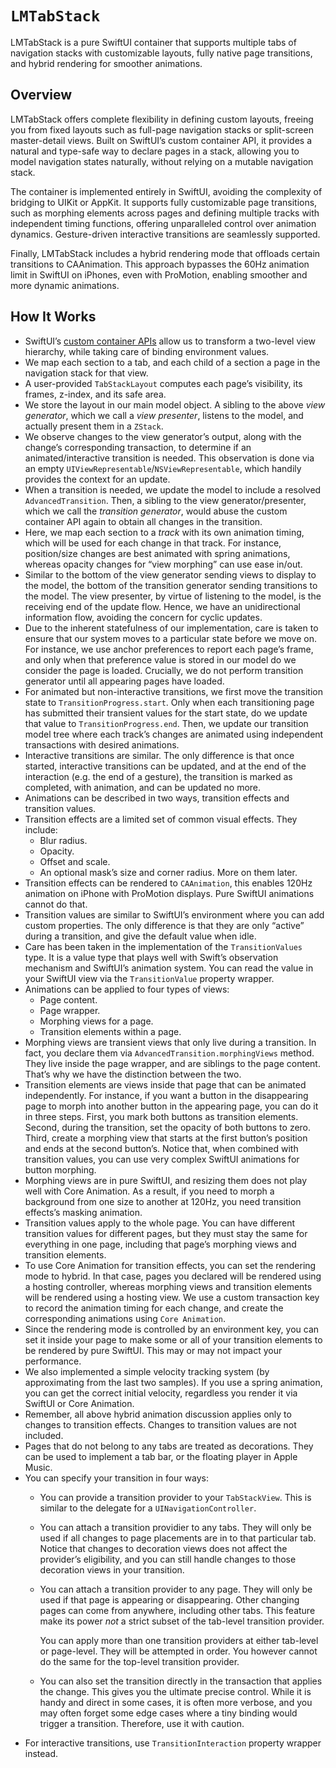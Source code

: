 # ``LMTabStack``

LMTabStack is a pure SwiftUI container that supports multiple tabs of navigation stacks with customizable layouts, fully native page transitions, and hybrid rendering for smoother animations.

## Overview

LMTabStack offers complete flexibility in defining custom layouts, freeing you from fixed layouts such as full-page navigation stacks or split-screen master-detail views. Built on SwiftUI’s custom container API, it provides a natural and type-safe way to declare pages in a stack, allowing you to model navigation states naturally, without relying on a mutable navigation stack.

The container is implemented entirely in SwiftUI, avoiding the complexity of bridging to UIKit or AppKit. It supports fully customizable page transitions, such as morphing elements across pages and defining multiple tracks with independent timing functions, offering unparalleled control over animation dynamics. Gesture-driven interactive transitions are seamlessly supported.

Finally, LMTabStack includes a hybrid rendering mode that offloads certain transitions to CAAnimation. This approach bypasses the 60Hz animation limit in SwiftUI on iPhones, even with ProMotion, enabling smoother and more dynamic animations.


## How It Works

- SwiftUI’s [custom container APIs](https://developer.apple.com/videos/play/wwdc2024/10146/) allow us to transform a two-level view hierarchy, while taking care of binding environment values.
- We map each section to a tab, and each child of a section a page in the navigation stack for that view.
- A user-provided ``TabStackLayout`` computes each page’s visibility, its frames, z-index, and its safe area.
- We store the layout in our main model object. A sibling to the above *view generator*, which we call a *view presenter*, listens to the model, and actually present them in a `ZStack`.
- We observe changes to the view generator’s output, along with the change’s corresponding transaction, to determine if an animated/interactive transition is needed. This observation is done via an empty `UIViewRepresentable`/`NSViewRepresentable`, which handily provides the context for an update.
- When a transition is needed, we update the model to include a resolved ``AdvancedTransition``. Then, a sibling to the view generator/presenter, which we call the *transition generator*, would abuse the custom container API again to obtain all changes in the transition.
- Here, we map each section to a *track* with its own animation timing, which will be used for each change in that track. For instance, position/size changes are best animated with spring animations, whereas opacity changes for “view morphing” can use ease in/out.
- Similar to the bottom of the view generator sending views to display to the model, the bottom of the transition generator sending transitions to the model. The view presenter, by virtue of listening to the model, is the receiving end of the update flow. Hence, we have an unidirectional information flow, avoiding the concern for cyclic updates.
- Due to the inherent statefulness of our implementation, care is taken to ensure that our system moves to a particular state before we move on. For instance, we use anchor preferences to report each page’s frame, and only when that preference value is stored in our model do we consider the page is loaded. Crucially, we do not perform transition generator until all appearing pages have loaded.
- For animated but non-interactive transitions, we first move the transition state to ``TransitionProgress.start``. Only when each transitioning page has submitted their transient values for the start state, do we update that value to ``TransitionProgress.end``. Then, we update our transition model tree where each track’s changes are animated using independent transactions with desired animations.
- Interactive transitions are similar. The only difference is that once started, interactive transitions can be updated, and at the end of the interaction (e.g. the end of a gesture), the transition is marked as completed, with animation, and can be updated no more.
- Animations can be described in two ways, transition effects and transition values.
- Transition effects are a limited set of common visual effects. They include:
    - Blur radius.
    - Opacity.
    - Offset and scale.
    - An optional mask’s size and corner radius. More on them later.
- Transition effects can be rendered to `CAAnimation`, this enables 120Hz animation on iPhone with ProMotion displays. Pure SwiftUI animations cannot do that.
- Transition values are similar to SwiftUI’s environment where you can add custom properties. The only difference is that they are only “active” during a transition, and give the default value when idle.
- Care has been taken in the implementation of the ``TransitionValues`` type. It is a value type that plays well with Swift’s observation mechanism and SwiftUI’s animation system. You can read the value in your SwiftUI view via the ``TransitionValue`` property wrapper.
- Animations can be applied to four types of views:
    - Page content.
    - Page wrapper.
    - Morphing views for a page.
    - Transition elements within a page.
- Morphing views are transient views that only live during a transition. In fact, you declare them via ``AdvancedTransition.morphingViews`` method. They live inside the page wrapper, and are siblings to the page content. That’s why we have the distinction between the two.
- Transition elements are views inside that page that can be animated independently. For instance, if you want a button in the disappearing page to morph into another button in the appearing page, you can do it in three steps. First, you mark both buttons as transition elements. Second, during the transition, set the opacity of both buttons to zero. Third, create a morphing view that starts at the first button’s position and ends at the second button’s. Notice that, when combined with transition values, you can use very complex SwiftUI animations for button morphing.
- Morphing views are in pure SwiftUI, and resizing them does not play well with Core Animation. As a result, if you need to morph a background from one size to another at 120Hz, you need transition effects’s masking animation.
- Transition values apply to the whole page. You can have different transition values for different pages, but they must stay the same for everything in one page, including that page’s morphing views and transition elements.
- To use Core Animation for transition effects, you can set the rendering mode to hybrid. In that case, pages you declared will be rendered using a hosting controller, whereas morphing views and transition elements will be rendered using a hosting view. We use a custom transaction key to record the animation timing for each change, and create the corresponding animations using `Core Animation`.
- Since the rendering mode is controlled by an environment key, you can set it inside your page to make some or all of your transition elements to be rendered by pure SwiftUI. This may or may not impact your performance.
- We also implemented a simple velocity tracking system (by approximating from the last two samples). If you use a spring animation, you can get the correct initial velocity, regardless you render it via SwiftUI or Core Animation.
- Remember, all above hybrid animation discussion applies only to changes to transition effects. Changes to transition values are not included.
- Pages that do not belong to any tabs are treated as decorations. They can be used to implement a tab bar, or the floating player in Apple Music.
- You can specify your transition in four ways:
    - You can provide a transition provider to your ``TabStackView``. This is similar to the delegate for a `UINavigationController`.
    - You can attach a transition providier to any tabs. They will only be used if all changes to page placements are in to that particular tab. Notice that changes to decoration views does not affect the provider’s eligibility, and you can still handle changes to those decoration views in your transition.
    - You can attach a transition provider to any page. They will only be used if that page is appearing or disappearing. Other changing pages can come from anywhere, including other tabs. This feature make its power *not* a strict subset of the tab-level transition provider.

        You can apply more than one transition providers at either tab-level or page-level. They will be attempted in order. You however cannot do the same for the top-level transition provider.
    - You can also set the transition directly in the transaction that applies the change. This gives you the ultimate precise control. While it is handy and direct in some cases, it is often more verbose, and you may often forget some edge cases where a tiny binding would trigger a transition. Therefore, use it with caution.
- For interactive transitions, use ``TransitionInteraction`` property wrapper instead.


